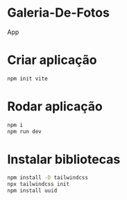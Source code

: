# Galeria-De-Fotos
App 

# Criar aplicação
```bash
npm init vite
```

# Rodar aplicação
```bash
npm i
npm run dev
```

# Instalar bibliotecas
```bash
npm install -D tailwindcss
npx tailwindcss init
npm install uuid
```
